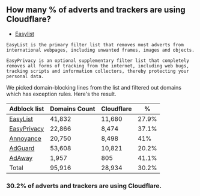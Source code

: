 ## How many % of adverts and trackers are using Cloudflare?


- [Easylist](https://web.archive.org/web/20210516110248/https://easylist.to/)
```
EasyList is the primary filter list that removes most adverts from international webpages, including unwanted frames, images and objects.

EasyPrivacy is an optional supplementary filter list that completely removes all forms of tracking from the internet, including web bugs, tracking scripts and information collectors, thereby protecting your personal data.
```


We picked domain-blocking lines from the list and filtered out domains which has exception rules.
Here's the result.


| Adblock list | Domains Count | Cloudflare | % |
| --- | --- | --- | --- |
| [EasyList](https://easylist.to/easylist/easylist.txt) | 41,832 | 11,680 | 27.9% |
| [EasyPrivacy](https://easylist.to/easylist/easyprivacy.txt) | 22,866 | 8,474 | 37.1% |
| [Annoyance](https://secure.fanboy.co.nz/fanboy-annoyance.txt) | 20,750 | 8,498 | 41% |
| [AdGuard](https://adguardteam.github.io/AdGuardSDNSFilter/Filters/filter.txt) | 53,608 | 10,821 | 20.2% |
| [AdAway](https://raw.githubusercontent.com/AdAway/adaway.github.io/master/hosts.txt) | 1,957 | 805 | 41.1% |
| Total | 95,916 | 28,934 | 30.2% |


### 30.2% of adverts and trackers are using Cloudflare.